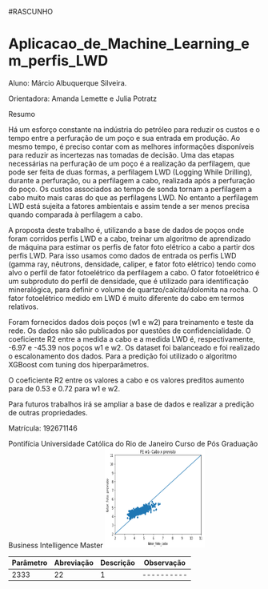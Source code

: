 #RASCUNHO

# Aplicacao_de_Machine_Learning_em_perfis_LWD

Aluno: Márcio Albuquerque Silveira.

Orientadora: Amanda Lemette e Julia Potratz

Resumo

Há um esforço constante na indústria do petróleo para reduzir os custos e o tempo entre a perfuração de um poço e sua entrada em produção. Ao mesmo tempo, é preciso contar com as melhores informações disponíveis para reduzir as incertezas nas tomadas de decisão. Uma das etapas necessárias na perfuração de um poço é a realização da perfilagem, que pode ser feita de duas formas, a perfilagem LWD (Logging While  Drilling), durante a perfuração, ou a perfilagem  a  cabo, realizada após a  perfuração  do  poço. Os custos associados ao tempo de sonda tornam a perfilagem a cabo muito mais caras do que as perfilagens LWD. No entanto a perfilagem LWD está sujeita a fatores ambientais e assim tende a ser menos precisa quando comparada à perfilagem a cabo. 

A proposta deste trabalho é, utilizando a base de dados de poços onde foram corridos perfis LWD e a cabo, treinar um algoritmo de aprendizado de máquina para estimar os perfis de fator foto elétrico a cabo a partir dos perfis LWD. Para isso usamos como dados de entrada os perfis LWD (gamma ray, nêutrons, densidade, caliper, e fator foto elétrico) tendo como alvo o perfil de fator fotoelétrico da perfilagem a cabo. O fator fotoelétrico é um subproduto do perfil de densidade, que é utilizado para identificação mineralógica, para definir o volume de quartzo/calcita/dolomita na rocha. O fator fotoelétrico medido em LWD é muito diferente do cabo em termos relativos.

Foram fornecidos dados dois poços (w1 e w2) para treinamento e teste da rede. Os dados não são publicados por questões de confidencialidade. O coeficiente R2 entre a medida a cabo e a medida LWD é, respectivamente, -6.97 e -45.39 nos poços w1 e w2. Os dataset foi balanceado e foi realizado o escalonamento dos dados. Para a predição foi utilizado o algoritmo XGBoost com tuning dos hiperparâmetros.

O coeficiente R2 entre os valores a cabo e os valores preditos aumento para de 0.53 e 0.72 para w1 e w2. 

Para futuros trabalhos irá se ampliar a base de dados e realizar a predição de outras propriedades.

Matrícula: 192671146

Pontifícia Universidade Católica do Rio de Janeiro
Curso de Pós Graduação Business Intelligence Master
<img src='/imagem/FE_W1 previsto-reta45.png' height="200" width="200">

|Parâmetro|Abreviação|Descrição|Observação|
|---------|----------|---------|----------|
|2333|22|1|----------|


